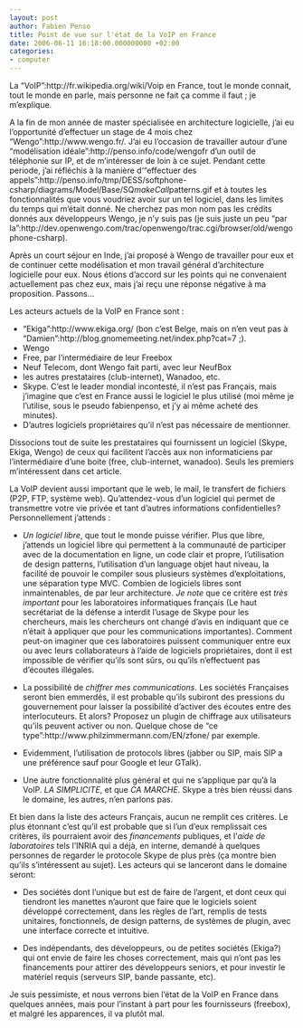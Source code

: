 ```yaml
---
layout: post
author: Fabien Penso
title: Point de vue sur l'état de la VoIP en France
date: 2006-06-11 16:18:00.000000000 +02:00
categories:
- computer
---
```

<p>La “VoIP”:http://fr.wikipedia.org/wiki/Voip en France, tout le monde connait, tout le monde en parle, mais personne ne fait ça comme il faut ; je m’explique.</p>

<p>A la fin de mon année de master spécialisée en architecture logicielle, j’ai eu l’opportunité d’effectuer un stage de 4 mois chez “Wengo”:http://www.wengo.fr/. J’ai eu l’occasion de travailler autour d’une “modélisation idéale”:http://penso.info/code/wengofr d’un outil de téléphonie sur IP, et de m’intéresser de loin à ce sujet. Pendant cette periode, j’ai réfléchis à la manière d‘“effectuer des appels”:http://penso.info/tmp/DESS/softphone-csharp/diagrams/Model/Base/SQ<em>makeCall</em>patterns.gif et à toutes les fonctionnalités que vous voudriez avoir sur un tel logiciel, dans les limites du temps qui m’était donné. Ne cherchez pas mon nom pas les crédits donnés aux développeurs Wengo, je n’y suis pas (je suis juste un peu “par la”:http://dev.openwengo.com/trac/openwengo/trac.cgi/browser/old/wengophone-csharp).</p>

<p>Après un court séjour en Inde, j’ai proposé à Wengo de travailler pour eux et de continuer cette modélisation et mon travail général d’architecture logicielle pour eux. Nous étions d’accord sur les points qui ne convenaient actuellement pas chez eux, mais j’ai reçu une réponse négative à ma proposition. Passons…</p>

<p>Les acteurs actuels de la VoIP en France sont :</p>

<ul>
<li>“Ekiga”:http://www.ekiga.org/ (bon c’est Belge, mais on n’en veut pas à “Damien”:http://blog.gnomemeeting.net/index.php?cat=7 ;).</li>
<li>Wengo</li>
<li>Free, par l’intermédiaire de leur Freebox</li>
<li>Neuf Telecom, dont Wengo fait parti, avec leur NeufBox</li>
<li>les autres prestataires (club-internet), Wanadoo, etc.</li>
<li>Skype. C’est le leader mondial incontesté, il n’est pas Français, mais j’imagine que c’est en France aussi le logiciel le plus utilisé (moi même je l’utilise, sous le pseudo fabienpenso, et j’y ai même acheté des minutes).</li>
<li>D’autres logiciels propriétaires qu’il n’est pas nécessaire de mentionner.</li>
</ul>

<p>Dissocions tout de suite les prestataires qui fournissent un logiciel (Skype, Ekiga, Wengo) de ceux qui facilitent l’accès aux non informaticiens par l’intermédiaire d’une boite (free, club-internet, wanadoo). Seuls les premiers m’intéressent dans cet article.</p>

<p>La VoIP devient aussi important que le web, le mail, le transfert de fichiers (P2P, FTP, système web). Qu’attendez-vous d’un logiciel qui permet de transmettre votre vie privée et tant d’autres informations confidentielles? Personnellement j’attends :</p>

<ul>
<li><p><em>Un logiciel libre</em>, que tout le monde puisse vérifier. Plus que libre, j’attends un logiciel libre qui permettent à la communauté de participer avec de la documentation en ligne, un code clair et propre, l’utilisation de design patterns, l’utilisation d’un language objet haut niveau, la facilité de pouvoir le compiler sous plusieurs systèmes d’exploitations, une séparation type MVC. Combien de logiciels libres sont inmaintenables, de par leur architecture.
<em>Je note</em> que ce critère est <em>très important</em> pour les laboratoires informatiques français (Le haut secrétariat de la défense a interdit l’usage de Skype pour les chercheurs, mais les chercheurs ont changé d’avis en indiquant que ce n’était à appliquer que pour les communications importantes). Comment peut-on imaginer que ces laboratoires puissent communiquer entre eux ou avec leurs collaborateurs à l’aide de logiciels propriétaires, dont il est impossible de vérifier qu’ils sont sûrs, ou qu’ils n’effectuent pas d’écoutes illégales.</p></li>
<li><p>La possibilité de <em>chiffrer mes communications</em>. Les sociétés Françaises seront bien emmerdés, il est probable qu’ils subiront des pressions du gouvernement pour laisser la possibilité d’activer des écoutes entre des interlocuteurs. Et alors? Proposez un plugin de chiffrage aux utilisateurs qu’ils peuvent activer ou non. Quelque chose de “ce type”:http://www.philzimmermann.com/EN/zfone/ par exemple.</p></li>
<li><p>Evidemment, l’utilisation de protocols libres (jabber ou SIP, mais SIP a une préférence sauf pour Google et leur GTalk).</p></li>
<li><p>Une autre fonctionnalité plus général et qui ne s’applique par qu’à la VoIP. <em>LA SIMPLICITE</em>, et que <em>CA MARCHE</em>. Skype a très bien réussi dans le domaine, les autres, n’en parlons pas.</p></li>
</ul>

<p>Et bien dans la liste des acteurs Français, aucun ne remplit ces critères. Le plus étonnant c’est qu’il est probable que si l’un d’eux remplissait ces critères, ils pourraient avoir des <em>financements</em> publiques, et l’<em>aide de laboratoires</em> tels l’INRIA qui a déjà, en interne, demandé à quelques personnes de regarder le protocole Skype de plus près (ça montre bien qu’ils s’intéressent au sujet). Les acteurs qui se lanceront dans le domaine seront:</p>

<ul>
<li><p>Des sociétés dont l’unique but est de faire de l’argent, et dont ceux qui tiendront les manettes n’auront que faire que le logiciels soient développé correctement, dans les règles de l’art, remplis de tests unitaires, fonctionnels, de design patterns, de systèmes de plugin, avec une interface correcte et intuitive.</p></li>
<li><p>Des indépendants, des développeurs, ou de petites sociétés (Ekiga?) qui ont envie de faire les choses correctement, mais qui n’ont pas les financements pour attirer des développeurs seniors, et pour investir le matériel requis (serveurs SIP, bande passante, etc).</p></li>
</ul>

<p>Je suis pessimiste, et nous verrons bien l’état de la VoIP en France dans quelques années, mais pour l’instant à part pour les fournisseurs (freebox), et malgré les apparences, il va plutôt mal.</p>
